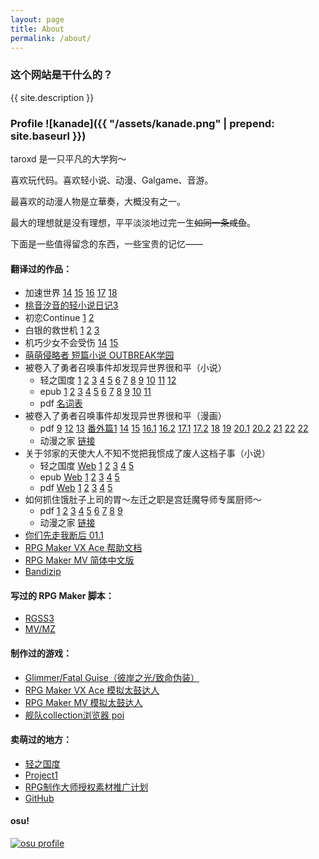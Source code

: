 ```yaml
---
layout: page
title: About
permalink: /about/
---
```


### 这个网站是干什么的？

{{ site.description }}

### Profile ![kanade]({{ "/assets/kanade.png" | prepend: site.baseurl }})

taroxd 是一只平凡的大学狗～

喜欢玩代码。喜欢轻小说、动漫、Galgame、音游。

最喜欢的动漫人物是立華奏，大概没有之一。

最大的理想就是没有理想，平平淡淡地过完一生<del>如同一条咸鱼</del>。

下面是一些值得留念的东西，一些宝贵的记忆——

#### 翻译过的作品：
* 加速世界
[14](https://www.lightnovel.us/detail/601101)
[15](https://www.lightnovel.us/detail/693752)
[16](https://www.lightnovel.us/detail/747686)
[17](https://www.lightnovel.us/detail/780343)
[18](https://www.lightnovel.us/detail/829740)
* [桃音汐音的轻小说日记3](https://www.lightnovel.us/detail/740989)
* 初恋Continue
  [1](https://www.lightnovel.us/detail/743827)
  [2](https://www.lightnovel.us/detail/760769)
* 白银的救世机
  [1](https://www.lightnovel.us/detail/594361)
  [2](https://www.lightnovel.us/detail/597265)
  [3](https://www.lightnovel.us/detail/614961)
* 机巧少女不会受伤
  [14](https://www.lightnovel.us/detail/802976)
  [15](https://www.lightnovel.us/detail/845017)
* [萌萌侵略者 短篇小说 OUTBREAK学园](https://www.lightnovel.us/detail/721465)
* 被卷入了勇者召唤事件却发现异世界很和平（小说）
    - 轻之国度
      [1](https://www.lightnovel.us/detail/954461)
      [2](https://www.lightnovel.us/detail/957662)
      [3](https://www.lightnovel.us/detail/961923)
      [4](https://www.lightnovel.us/detail/966648)
      [5](https://www.lightnovel.us/detail/971249)
      [6](https://www.lightnovel.us/detail/975643)
      [7](https://www.lightnovel.us/detail/989470)
      [8](https://www.lightnovel.us/detail/1010962)
      [9](https://www.lightnovel.us/detail/1026790)
      [10](https://www.lightnovel.us/detail/1050240)
      [11](https://www.lightnovel.us/detail/1075288)
      [12](https://www.lightnovel.us/detail/1090657)
    - epub
      [1](https://www.lightnovel.us/detail/980042)
      [2](https://www.lightnovel.us/detail/986395)
      [3](https://www.lightnovel.us/detail/1003306)
      [4](https://www.lightnovel.us/detail/1012181)
      [5](https://www.lightnovel.us/detail/1020477)
      [6](https://www.lightnovel.us/detail/1030938)
      [7](https://www.lightnovel.us/detail/1035396)
      [8](https://www.lightnovel.us/detail/1044957)
      [9](https://www.lightnovel.us/detail/1052879)
      [10](https://www.lightnovel.us/detail/1090588)
      [11](https://www.lightnovel.us/detail/1091264)
    - pdf
      [名词表](https://blog.taroxd.com/n2273dh/glossary.pdf)
* 被卷入了勇者召唤事件却发现异世界很和平（漫画）
    - pdf
      [9](https://blog.taroxd.com/n2273dh/comic_09.pdf)
      [12](https://blog.taroxd.com/n2273dh/comic_12.pdf)
      [13](https://blog.taroxd.com/n2273dh/comic_13.pdf)
      [番外篇1](https://blog.taroxd.com/n2273dh/comic_ex_1.pdf)
      [14](https://blog.taroxd.com/n2273dh/comic_14.pdf)
      [15](https://blog.taroxd.com/n2273dh/comic_15.pdf)
      [16.1](https://blog.taroxd.com/n2273dh/comic_16_1.pdf)
      [16.2](https://blog.taroxd.com/n2273dh/comic_16_2.pdf)
      [17.1](https://blog.taroxd.com/n2273dh/comic_17_1.pdf)
      [17.2](https://blog.taroxd.com/n2273dh/comic_17_2.pdf)
      [18](https://blog.taroxd.com/n2273dh/comic_18.pdf)
      [19](https://blog.taroxd.com/n2273dh/comic_19.pdf)
      [20.1](https://blog.taroxd.com/n2273dh/comic_20_1.pdf)
      [20.2](https://blog.taroxd.com/n2273dh/comic_20_2.pdf)
      [21](https://blog.taroxd.com/n2273dh/comic_21.pdf)
      [22](https://blog.taroxd.com/n2273dh/comic_22.pdf)
      [22](https://blog.taroxd.com/n2273dh/comic_23.pdf)
    - 动漫之家
      [链接](https://m.dmzj.com/info/46188.html)
* 关于邻家的天使大人不知不觉把我惯成了废人这档子事（小说）
    - 轻之国度
      [Web](https://www.lightnovel.us/detail/960506)
      [1](https://www.lightnovel.us/detail/969447)
      [2](https://www.lightnovel.us/detail/1021461)
      [3](https://www.lightnovel.us/detail/1039513)
      [4](https://www.lightnovel.us/detail/1063437)
      [5](https://www.lightnovel.us/detail/1083383)
    - epub
      [Web](https://blog.taroxd.com/n8440fe/n8440fe.epub)
      [1](https://www.lightnovel.us/detail/978268)
      [2](https://www.lightnovel.us/detail/1023156)
      [3](https://www.lightnovel.us/detail/1041374)
      [4](https://www.lightnovel.us/detail/1068953)
      [5](https://www.lightnovel.us/detail/1088218)
    - pdf
      [Web](https://blog.taroxd.com/n8440fe/n8440fe.pdf)
      [1](https://www.lightnovel.us/detail/978268)
      [2](https://www.lightnovel.us/detail/1023156)
      [3](https://www.lightnovel.us/detail/1041374)
      [4](https://www.lightnovel.us/detail/1068953)
      [5](https://www.lightnovel.us/detail/1088218)
* 如何抓住饿肚子上司的胃～左迁之职是宫廷魔导师专属厨师～
    - pdf
      [1](https://blog.taroxd.com/s3168e_comic/0001.pdf)
      [2](https://blog.taroxd.com/s3168e_comic/0002.pdf)
      [3](https://blog.taroxd.com/s3168e_comic/0003.pdf)
      [4](https://blog.taroxd.com/s3168e_comic/0004.pdf)
      [5](https://blog.taroxd.com/s3168e_comic/0005.pdf)
      [6](https://blog.taroxd.com/s3168e_comic/0006.pdf)
      [7](https://blog.taroxd.com/s3168e_comic/0007.pdf)
      [8](https://blog.taroxd.com/s3168e_comic/0008.pdf)
      [9](https://blog.taroxd.com/s3168e_comic/0009.pdf)
    - 动漫之家
      [链接](https://manhua.dmzj.com/ruhezhuazhueduzishangsideweizuoqianzhizhishigongti)
* [你们先走我断后 01.1](https://manhua.dmzj.com/nimenxianzouwoduanhou/87485.shtml)
* [RPG Maker VX Ace 帮助文档](https://github.com/taroxd/RMVA-F1)
* [RPG Maker MV 简体中文版](https://store.steampowered.com/app/363890/RPG_Maker_MV/)
* [Bandizip](https://www.bandisoft.com/bandizip/)

#### 写过的 RPG Maker 脚本：
* [RGSS3](/rgss/)
* [MV/MZ](/mvmz-plugins/)

#### 制作过的游戏：
* [Glimmer/Fatal Guise（彼岸之光/致命伪装）](https://rpg.blue/thread-371221-1-1.html)
* [RPG Maker VX Ace 模拟太鼓达人](https://github.com/taroxd/RGSS-Taiko)
* [RPG Maker MV 模拟太鼓达人](https://github.com/taroxd/RPGMV-Taiko)
* [舰队collection浏览器 poi](https://github.com/poooi/poi)

#### 卖萌过的地方：
* [轻之国度](https://www.lightnovel.us/settings/401205)
* [Project1](https://rpg.blue/?102614)
* [RPG制作大师授权素材推广计划](http://rmproject.lofter.com/)
* [GitHub](https://github.com/taroxd)

#### osu!
[![osu profile](http://osusig.ppy.sh/image1.png?uid=1300039&m=0)](https://osu.ppy.sh/u/1300039)
